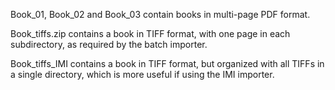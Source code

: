 Book_01, Book_02 and Book_03 contain books in multi-page PDF format.  

Book_tiffs.zip contains a book in TIFF format, with one page in each subdirectory, as required by the batch importer.

Book_tiffs_IMI contains a book in TIFF format, but organized with all TIFFs in a single directory, which is more useful if using the IMI importer.
